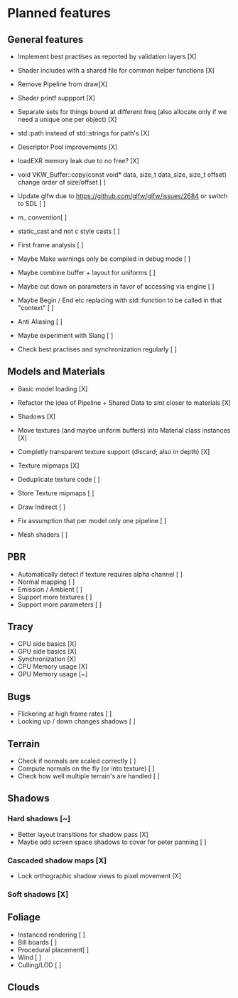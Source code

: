 # Planned features

## General features
* Implement best practises as reported by validation layers [X]
* Shader includes with a shared file for common helper functions [X] 
* Remove Pipeline from draw[X]
* Shader printf suppport [X] 
* Separate sets for things bound at different freq (also allocate only if we need a unique one per object) [X]
* std::path instead of std::strings for path's [X] 
* Descriptor Pool improvements [X] 
* loadEXR memory leak due to no free? [X] 

* void VKW_Buffer::copy(const void* data, size_t data_size, size_t offset) change order of size/offset [ ] 

* Update glfw due to https://github.com/glfw/glfw/issues/2684 or switch to SDL [ ]
* m_ convention[ ] 
* static_cast and not c style casts [ ] 
* First frame analysis [ ] 

* Maybe Make warnings only be compiled in debug mode [ ]
* Maybe combine buffer + layout for uniforms [ ] 
* Maybe cut down on parameters in favor of accessing via engine [ ] 
* Maybe Begin / End etc replacing with std::function to be called in that "context" [ ] 

* Anti Aliasing [ ] 
* Maybe experiment with Slang [ ] 
* Check best practises and synchronization regularly [ ]

## Models and Materials 
* Basic model loading [X]
* Refactor the idea of Pipeline + Shared Data to smt closer to materials [X]
* Shadows [X] 
* Move textures (and maybe uniform buffers) into Material class instances [X] 
* Completly transparent texture support (discard; also in depth) [X] 
* Texture mipmaps [X]

* Deduplicate texture code [ ] 
* Store Texture mipmaps [ ] 
* Draw Indirect [ ] 
* Fix assumption that per model only one pipeline [ ]
* Mesh shaders [ ]

## PBR
* Automatically detect if texture requires alpha channel [ ] 
* Normal mapping [ ] 
* Emission / Ambient [ ] 
* Support more textures [ ] 
* Support more parameters [ ]

## Tracy 
* CPU side basics [X]
* GPU side basics [X]
* Synchronization [X]
* CPU Memory usage [X]
* GPU Memory usage [~] 

## Bugs
* Flickering at high frame rates [ ]
* Looking up / down changes shadows [ ]

## Terrain
* Check if normals are scaled correctly [ ] 
* Compute normals on the fly (or into texture) [ ] 
* Check how well multiple terrain's are handled [ ] 

## Shadows
### Hard shadows [~]
* Better layout transitions for shadow pass [X] 
* Maybe add screen space shadows to cover for peter panning [ ]
### Cascaded shadow maps [X]
* Lock orthographic shadow views to pixel movement [X]
### Soft shadows [X]

## Foliage
* Instanced rendering [ ]
* Bill boards [ ]
* Procedural placement[ ] 
* Wind [ ] 
* Culling/LOD [ ]

## Clouds